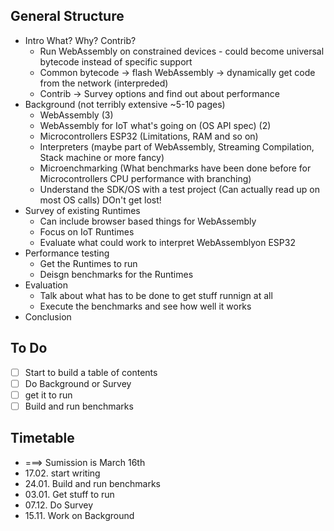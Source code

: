 ## General Structure

 - Intro What? Why? Contrib?
    - Run WebAssembly on constrained devices - could become universal bytecode instead of specific support
    - Common bytecode -> flash WebAssembly -> dynamically get code from the network (interpreded)
    - Contrib -> Survey options and find out about performance
 - Background (not terribly extensive ~5-10 pages)
    - WebAssembly (3)
    - WebAssembly for IoT what's going on (OS API spec) (2)
    - Microcontrollers ESP32 (Limitations, RAM and so on)
    - Interpreters (maybe part of WebAssembly, Streaming Compilation, Stack machine or more fancy)
    - Microenchmarking (What benchmarks have been done before for Microcontrollers CPU performance with branching)
    - Understand the SDK/OS with a test project (Can actually read up on most OS calls) DOn't get lost!
 - Survey of existing Runtimes
    - Can include browser based things for WebAssembly
    - Focus on IoT Runtimes
    - Evaluate what could work to interpret WebAssemblyon ESP32
 - Performance testing
    - Get the Runtimes to run
    - Deisgn benchmarks for the Runtimes
 - Evaluation
    - Talk about what has to be done to get stuff runnign at all
    - Execute the benchmarks and see how well it works
 - Conclusion

## To Do

 - [ ] Start to build a table of contents
 - [ ] Do Background or Survey
 - [ ] get it to run
 - [ ] Build and run benchmarks

## Timetable

 - ===> Sumission is March 16th
 - 17.02. start writing
 - 24.01. Build and run benchmarks
 - 03.01. Get stuff to run
 - 07.12. Do Survey
 - 15.11. Work on Background
